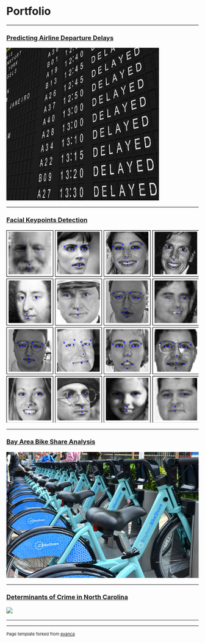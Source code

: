 # Portfolio

---
### [Predicting Airline Departure Delays](/sample_page)
<img src="images/Delayed.jpg?raw=true" width="400" height="400"/>

---
### [Facial Keypoints Detection](/pdf/sample_presentation.pdf)
<img src="images/Facial_Keypoints_Kaggle2.png?raw=true"/>

---
### [Bay Area Bike Share Analysis](http://example.com/)
<img src="images/BikeShare.jpg?raw=true"/>

---
### [Determinants of Crime in North Carolina](http://example.com/)
<img src="images/dummy_thumbnail.jpg?raw=true"/>

---






---
<p style="font-size:11px">Page template forked from <a href="https://github.com/evanca/quick-portfolio">evanca</a></p>

